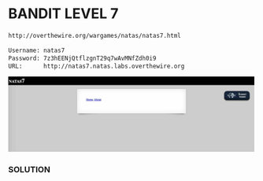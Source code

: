 # BANDIT LEVEL 7

```
http://overthewire.org/wargames/natas/natas7.html
```

```
Username: natas7
Password: 7z3hEENjQtflzgnT29q7wAvMNfZdh0i9
URL:      http://natas7.natas.labs.overthewire.org
```

<img src='index.jpg' width=500px>

### SOLUTION


